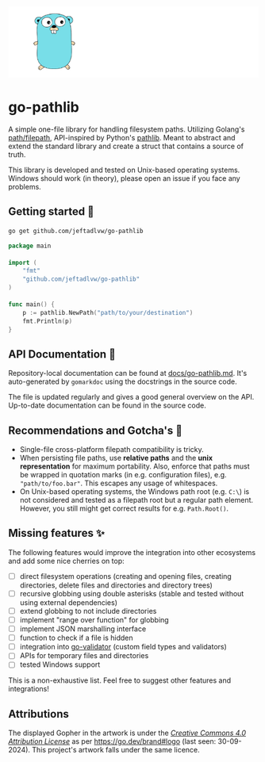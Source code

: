 <div align="center">
    <picture>
      <source media="(prefers-color-scheme: dark)" srcset="assets/artwork/logo-white.png">
      <source media="(prefers-color-scheme: light)" srcset="assets/artwork/logo-dark.png">
      <img alt="Artwork for go-pathlib." src="assets/artwork/logo-white.png">
    </picture>
</div>

# go-pathlib

A simple one-file library for handling filesystem paths. Utilizing Golang's [path/filepath](https://pkg.go.dev/path/filepath), API-inspired by Python's [pathlib](https://docs.python.org/3/library/pathlib.html). Meant to abstract and extend the standard library and create a struct that contains a source of truth.

This library is developed and tested on Unix-based operating systems. Windows should work (in theory), please open an issue if you face any problems.

## Getting started 🚀
```shell
go get github.com/jeftadlvw/go-pathlib
```

```go
package main

import (
	"fmt"
	"github.com/jeftadlvw/go-pathlib"
)

func main() {
	p := pathlib.NewPath("path/to/your/destination")
	fmt.Println(p)
}
```

## API Documentation 📝
Repository-local documentation can be found at [docs/go-pathlib.md](docs/pathlib.md). It's auto-generated by `gomarkdoc` using the docstrings in the source code.

The file is updated regularly and gives a good general overview on the API. Up-to-date documentation can be found in the source code.

## Recommendations and Gotcha's 🫣
- Single-file cross-platform filepath compatibility is tricky.
- When persisting file paths, use **relative paths** and the **unix representation** for maximum portability. Also, enforce that paths must be wrapped in quotation marks (in e.g. configuration files), e.g. `"path/to/foo.bar"`. This escapes any usage of whitespaces.
- On Unix-based operating systems, the Windows path root (e.g. `C:\`) is not considered and tested as a filepath root but a regular path element. However, you still might get correct results for e.g. `Path.Root()`.

## Missing features ✨
The following features would improve the integration into other ecosystems and add some nice cherries on top:

- [ ] direct filesystem operations (creating and opening files, creating directories, delete files and directories and directory trees)
- [ ] recursive globbing using double asterisks (stable and tested without using external dependencies)
- [ ] extend globbing to not include directories
- [ ] implement "range over function" for globbing
- [ ] implement JSON marshalling interface
- [ ] function to check if a file is hidden
- [ ] integration into [go-validator](https://github.com/go-playground/validator) (custom field types and validators)
- [ ] APIs for temporary files and directories
- [ ] tested Windows support

This is a non-exhaustive list. Feel free to suggest other features and integrations!

## Attributions
The displayed Gopher in the artwork is under the [_Creative Commons 4.0 Attribution License_](https://creativecommons.org/licenses/by/4.0/) as per https://go.dev/brand#logo (last seen: 30-09-2024). This project's artwork falls under the same licence.
